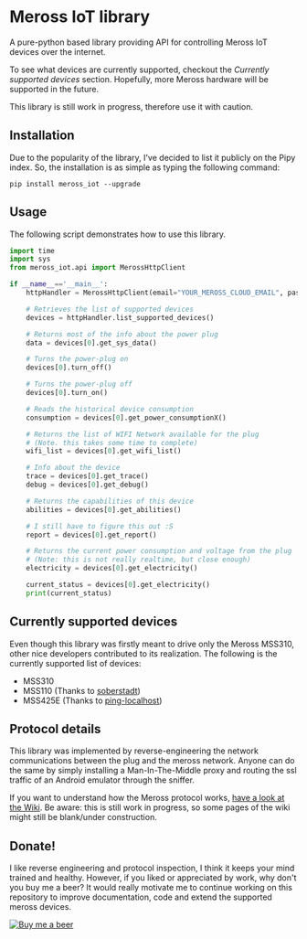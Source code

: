 # Meross IoT library
A pure-python based library providing API for controlling Meross IoT devices over the internet.

To see what devices are currently supported, checkout the *Currently supported devices* section. 
Hopefully, more Meross hardware will be supported in the future.

This library is still work in progress, therefore use it with caution.

## Installation
Due to the popularity of the library, I've decided to list it publicly on the Pipy index.
So, the installation is as simple as typing the following command:

```
pip install meross_iot --upgrade
```

## Usage
The following script demonstrates how to use this library.

```python
import time
import sys
from meross_iot.api import MerossHttpClient

if __name__=='__main__':
    httpHandler = MerossHttpClient(email="YOUR_MEROSS_CLOUD_EMAIL", password="YOUR_PASSWORD")

    # Retrieves the list of supported devices
    devices = httpHandler.list_supported_devices()

    # Returns most of the info about the power plug
    data = devices[0].get_sys_data()

    # Turns the power-plug on
    devices[0].turn_off()

    # Turns the power-plug off
    devices[0].turn_on()

    # Reads the historical device consumption
    consumption = devices[0].get_power_consumptionX()

    # Returns the list of WIFI Network available for the plug
    # (Note. this takes some time to complete)
    wifi_list = devices[0].get_wifi_list()

    # Info about the device
    trace = devices[0].get_trace()
    debug = devices[0].get_debug()

    # Returns the capabilities of this device
    abilities = devices[0].get_abilities()

    # I still have to figure this out :S
    report = devices[0].get_report()

    # Returns the current power consumption and voltage from the plug
    # (Note: this is not really realtime, but close enough)
    electricity = devices[0].get_electricity()

    current_status = devices[0].get_electricity()
    print(current_status)

```

## Currently supported devices
Even though this library was firstly meant to drive only the Meross MSS310, 
other nice developers contributed to its realization. The following is the 
currently supported list of devices:

- MSS310
- MSS110 (Thanks to [soberstadt](https://github.com/soberstadt))
- MSS425E (Thanks to [ping-localhost](https://github.com/ping-localhost))

## Protocol details
This library was implemented by reverse-engineering the network communications between the plug and the meross network.
Anyone can do the same by simply installing a Man-In-The-Middle proxy and routing the ssl traffic of an Android emulator through the sniffer.

If you want to understand how the Meross protocol works, [have a look at the Wiki](https://github.com/albertogeniola/MerossIot/wiki). Be aware: this is still work in progress, so some pages of the wiki might still be blank/under construction.

## Donate!
I like reverse engineering and protocol inspection, I think it keeps your mind trained and healthy. However, if you liked or appreciated by work, why don't you buy me a beer? It would really motivate me to continue working on this repository to improve documentation, code and extend the supported meross devices.

[![Buy me a beer](http://4.bp.blogspot.com/-1Md6-deTZ84/VA_lzcxMx1I/AAAAAAAACl8/wP_4rXBXwyI/s1600/PayPal-Donation-Button.png)](https://www.paypal.com/cgi-bin/webscr?cmd=_s-xclick&hosted_button_id=6HPAB89UYSZF2)



